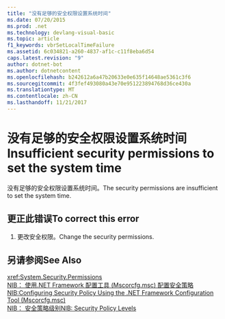 ```yaml
---
title: "没有足够的安全权限设置系统时间"
ms.date: 07/20/2015
ms.prod: .net
ms.technology: devlang-visual-basic
ms.topic: article
f1_keywords: vbrSetLocalTimeFailure
ms.assetid: 6c034821-a260-4837-af1c-c11f8eba6d54
caps.latest.revision: "9"
author: dotnet-bot
ms.author: dotnetcontent
ms.openlocfilehash: b242612a6a47b20633e0e635f14648ae5361c3f6
ms.sourcegitcommit: 4f3fef493080a43e70e951223894768d36ce430a
ms.translationtype: MT
ms.contentlocale: zh-CN
ms.lasthandoff: 11/21/2017
---
```

# <a name="insufficient-security-permissions-to-set-the-system-time"></a><span data-ttu-id="63e7f-102">没有足够的安全权限设置系统时间</span><span class="sxs-lookup"><span data-stu-id="63e7f-102">Insufficient security permissions to set the system time</span></span>
<span data-ttu-id="63e7f-103">没有足够的安全权限设置系统时间。</span><span class="sxs-lookup"><span data-stu-id="63e7f-103">The security permissions are insufficient to set the system time.</span></span>  
  
## <a name="to-correct-this-error"></a><span data-ttu-id="63e7f-104">更正此错误</span><span class="sxs-lookup"><span data-stu-id="63e7f-104">To correct this error</span></span>  
  
1.  <span data-ttu-id="63e7f-105">更改安全权限。</span><span class="sxs-lookup"><span data-stu-id="63e7f-105">Change the security permissions.</span></span>  
  
## <a name="see-also"></a><span data-ttu-id="63e7f-106">另请参阅</span><span class="sxs-lookup"><span data-stu-id="63e7f-106">See Also</span></span>  
 <xref:System.Security.Permissions>  
 [<span data-ttu-id="63e7f-107">NIB： 使用.NET Framework 配置工具 (Mscorcfg.msc) 配置安全策略</span><span class="sxs-lookup"><span data-stu-id="63e7f-107">NIB:Configuring Security Policy Using the .NET Framework Configuration Tool (Mscorcfg.msc)</span></span>](http://msdn.microsoft.com/en-us/3c6ad87f-2c88-4f7b-87e6-8228c5d09866)  
 [<span data-ttu-id="63e7f-108">NIB： 安全策略级别</span><span class="sxs-lookup"><span data-stu-id="63e7f-108">NIB: Security Policy Levels</span></span>](http://msdn.microsoft.com/en-us/5ebf4b78-548d-484d-b1e3-8325138b7413)
